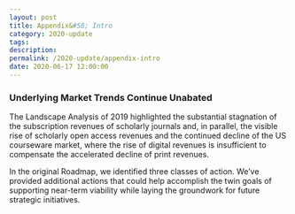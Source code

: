 ```yaml
---
layout: post
title: Appendix&#58; Intro
category: 2020-update
tags:
description:
permalink: /2020-update/appendix-intro
date: 2020-06-17 12:00:00
---
```


### Underlying Market Trends Continue Unabated

The Landscape Analysis of 2019 highlighted the substantial stagnation of the subscription revenues of scholarly journals and, in parallel, the visible rise of scholarly open access revenues and the continued decline of the US courseware market, where the rise of digital revenues is insufficient to compensate the accelerated decline of print revenues.

In the original Roadmap, we identified three classes of action. We’ve provided additional actions that could help accomplish the twin goals of supporting near-term viability while laying the groundwork for future strategic initiatives. 
